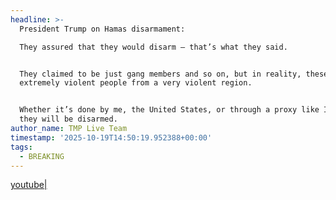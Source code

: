 ```yaml
---
headline: >-
  President Trump on Hamas disarmament:

  They assured that they would disarm — that’s what they said.


  They claimed to be just gang members and so on, but in reality, these are
  extremely violent people from a very violent region.


  Whether it’s done by me, the United States, or through a proxy like Israel,
  they will be disarmed.
author_name: TMP Live Team
timestamp: '2025-10-19T14:50:19.952388+00:00'
tags:
  - BREAKING
---
```

[youtube|](https://youtu.be/7STKnWPBYIE)
